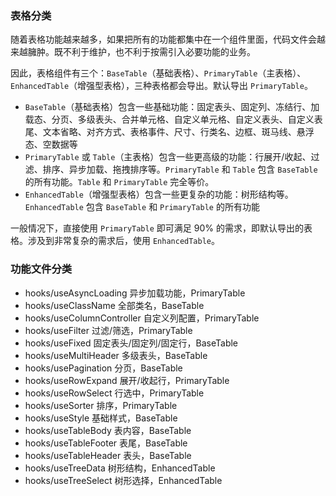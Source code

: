### 表格分类

随着表格功能越来越多，如果把所有的功能都集中在一个组件里面，代码文件会越来越臃肿。既不利于维护，也不利于按需引入必要功能的业务。

因此，表格组件有三个：`BaseTable`（基础表格）、`PrimaryTable`（主表格）、`EnhancedTable`（增强型表格），三种表格都会导出。默认导出 `PrimaryTable`。

- `BaseTable`（基础表格）包含一些基础功能：固定表头、固定列、冻结行、加载态、分页、多级表头、合并单元格、自定义单元格、自定义表头、自定义表尾、文本省略、对齐方式、表格事件、尺寸、行类名、边框、斑马线、悬浮态、空数据等
- `PrimaryTable` 或 `Table`（主表格）包含一些更高级的功能：行展开/收起、过滤、排序、异步加载、拖拽排序等。`PrimaryTable` 和 `Table` 包含 `BaseTable` 的所有功能。`Table` 和 `PrimaryTable` 完全等价。
- `EnhancedTable`（增强型表格）包含一些更复杂的功能：树形结构等。`EnhancedTable` 包含 `BaseTable` 和 `PrimaryTable` 的所有功能

一般情况下，直接使用 `PrimaryTable` 即可满足 90% 的需求，即默认导出的表格。涉及到非常复杂的需求后，使用 `EnhancedTable`。

### 功能文件分类

- hooks/useAsyncLoading 异步加载功能，PrimaryTable
- hooks/useClassName 全部类名，BaseTable
- hooks/useColumnController 自定义列配置，PrimaryTable
- hooks/useFilter 过滤/筛选，PrimaryTable
- hooks/useFixed 固定表头/固定列/固定行，BaseTable
- hooks/useMultiHeader 多级表头，BaseTable
- hooks/usePagination 分页，BaseTable
- hooks/useRowExpand 展开/收起行，PrimaryTable
- hooks/useRowSelect 行选中，PrimaryTable
- hooks/useSorter 排序，PrimaryTable
- hooks/useStyle 基础样式，BaseTable
- hooks/useTableBody 表内容，BaseTable
- hooks/useTableFooter 表尾，BaseTable
- hooks/useTableHeader 表头，BaseTable
- hooks/useTreeData 树形结构，EnhancedTable
- hooks/useTreeSelect 树形选择，EnhancedTable
